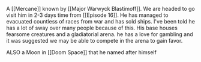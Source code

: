 A [[Mercane]] known by [[Major Warwyck Blastimoff]]. We are headed to go visit him in 2-3 days time from [[Episode 16]]. He has managed to evacuated countless of races from war and has sold ships. I've been told he has a lot of sway over many people because of this. His base houses fearsome creatures and a gladiatorial arena. he has a love for gambling and it was suggested we may be able to compete in the arena to gain favor.

ALSO a Moon in [[Doom Space]] that he named after himself